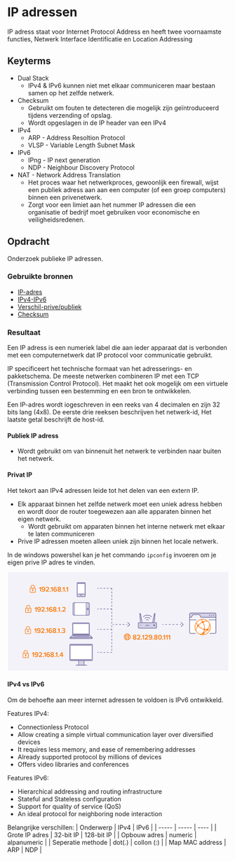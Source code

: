 # IP adressen
IP adress staat voor Internet Protocol Address en heeft twee voornaamste functies, Netwerk Interface Identificatie en Location Addressing

## Keyterms

* Dual Stack
    * IPv4 & IPv6 kunnen niet met elkaar communiceren maar bestaan samen op het zelfde netwerk.
* Checksum 
    * Gebruikt om fouten te detecteren die mogelijk zijn geïntroduceerd tijdens verzending of opslag.
    * Wordt opgeslagen in de IP header van een IPv4
* IPv4
    * ARP - Address Resoltion Protocol
    * VLSP - Variable Length Subnet Mask
* IPv6
    * IPng - IP next generation
    * NDP - Neighbour Discovery Protocol
* NAT - Network Address Translation
    * Het proces waar het netwerkproces, gewoonlijk een firewall, wijst een publiek adress aan aan een computer (of een groep computers) binnen een privenetwerk. 
    * Zorgt voor een limiet aan het nummer IP adressen die een organisatie of bedrijf moet gebruiken voor economische en veiligheidsredenen.

## Opdracht
Onderzoek publieke IP adressen.

### Gebruikte bronnen
- [IP-adres](https://whatismyipaddress.com/)
- [IPv4-IPv6](https://www.guru99.com/difference-ipv4-vs-ipv6.html)
- [Verschil-prive/publiek](https://www.avg.com/en/signal/public-vs-private-ip-address)
- [Checksum](https://www.ibm.com/docs/en/zvm/7.2?topic=verification-tcpip-checksum-testing)


### Resultaat
Een IP adress is een numeriek label die aan ieder apparaat dat is verbonden met een computernetwerk dat IP protocol voor communicatie gebruikt. 

IP specificeert het technische formaat van het adresserings- en pakketschema. De meeste netwerken combineren IP met een TCP (Transmission Control Protocol). Het maakt het ook mogelijk om een virtuele verbinding tussen een bestemming en een bron te ontwikkelen.

Een IP-adres wordt iogeschreven in een reeks van 4 decimalen en zijn 32 bits lang (4x8). De eerste drie reeksen beschrijven het netwerk-id, Het laatste getal beschrijft de host-id.

#### Publiek IP adress
* Wordt gebruikt om van binnenuit het netwerk te verbinden naar buiten het netwerk.

#### Privat IP
Het tekort aan IPv4 adressen leide tot het delen van een extern IP.
* Elk apparaat binnen het zelfde netwerk moet een uniek adress hebben en wordt door de router toegewezen aan alle apparaten binnen het eigen netwerk.
    * Wordt gebruikt om apparaten binnen het interne netwerk met elkaar te laten communiceren 
* Prive IP adressen moeten alleen uniek zijn binnen het locale netwerk.

In de windows powershel kan je het commando `ipconfig` invoeren om je eigen prive IP adres te vinden. 
 
![private-publicIP](../00_includes/02_Cloud_02/private-publicIP.png)

#### IPv4 vs IPv6
Om de behoefte aan meer internet adressen te voldoen is IPv6 ontwikkeld. 

Features IPv4:
- Connectionless Protocol
- Allow creating a simple virtual communication layer over diversified devices
- It requires less memory, and ease of remembering addresses
- Already supported protocol by millions of devices
- Offers video libraries and conferences

Features IPv6:
- Hierarchical addressing and routing infrastructure
- Stateful and Stateless configuration
- Support for quality of service (QoS)
- An ideal protocol for neighboring node interaction

Belangrijke verschillen:
| Onderwerp | IPv4 | IPv6 |
| ----- | ----- | ---- |
| Grote IP adres | 32-bit IP | 128-bit IP |
| Opbouw adres | numeric | alpanumeric |
| Seperatie methode | dot(.) | collon (:) |
| Map MAC address | ARP | NDP |


